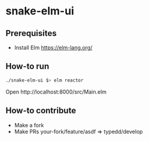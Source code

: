 # snake-elm-ui

## Prerequisites

* Install Elm https://elm-lang.org/

## How-to run

```sh
./snake-elm-ui $> elm reactor
```

Open http://localhost:8000/src/Main.elm

## How-to contribute

* Make a fork
* Make PRs your-fork/feature/asdf => typedd/develop

